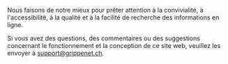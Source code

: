 Nous faisons de notre mieux pour prêter attention à la convivialité, à l'accessibilité, à la qualité et à la facilité de recherche des informations en ligne.

Si vous avez des questions, des commentaires ou des suggestions concernant le fonctionnement et la conception de ce site web, veuillez les envoyer à [support@grippenet.ch](mailto:support@grippenet.ch).
